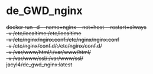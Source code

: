 # de_GWD_nginx

~~docker run -d --name=nginx --net=host --restart=always~~\
~~-v /etc/localtime:/etc/localtime~~\
~~-v /etc/nginx/nginx.conf:/etc/nginx/nginx.conf~~\
~~-v /etc/nginx/conf.d/:/etc/nginx/conf.d/~~\
~~-v /var/www/html/:/var/www/html/~~\
~~-v /var/www/ssl/:/var/www/ssl/~~\
~~jacyl4/de_gwd_nginx:latest~~
